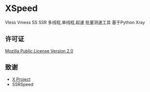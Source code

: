 # XSpeed
Vless Vmess SS SSR 多线程,单线程,起速 批量测速工具 基于Python Xray

## 许可证
[Mozilla Public License Version 2.0](https://github.com/yuant2007/XSpeed/blob/main/LICENSE)

## 致谢
- [X Project](https://github.com/XTLS)
- SSRSpeed